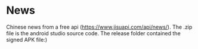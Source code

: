# News
Chinese news from a free api (https://www.jisuapi.com/api/news/).
The .zip file is the android studio source code.
The release folder contained the signed APK file:)
